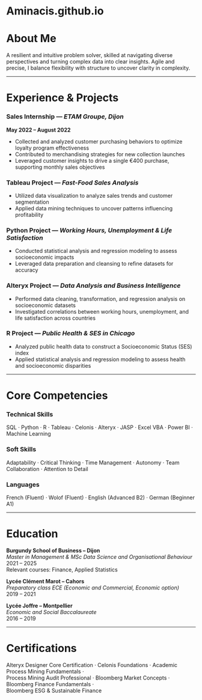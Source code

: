 # Aminacis.github.io

# About Me

A resilient and intuitive problem solver, skilled at navigating diverse perspectives and turning complex data into clear insights. Agile and precise, I balance flexibility with structure to uncover clarity in complexity.

---

# Experience & Projects

### Sales Internship — *ETAM Groupe, Dijon*  
**May 2022 – August 2022**  
- Collected and analyzed customer purchasing behaviors to optimize loyalty program effectiveness  
- Contributed to merchandising strategies for new collection launches  
- Leveraged customer insights to drive a single €400 purchase, supporting monthly sales objectives  

### Tableau Project — *Fast-Food Sales Analysis*  
- Utilized data visualization to analyze sales trends and customer segmentation  
- Applied data mining techniques to uncover patterns influencing profitability  

### Python Project — *Working Hours, Unemployment & Life Satisfaction*  
- Conducted statistical analysis and regression modeling to assess socioeconomic impacts  
- Leveraged data preparation and cleansing to refine datasets for accuracy  

### Alteryx Project — *Data Analysis and Business Intelligence*  
- Performed data cleaning, transformation, and regression analysis on socioeconomic datasets  
- Investigated correlations between working hours, unemployment, and life satisfaction across countries  

### R Project — *Public Health & SES in Chicago*  
- Analyzed public health data to construct a Socioeconomic Status (SES) index  
- Applied statistical analysis and regression modeling to assess health and socioeconomic disparities  

---

# Core Competencies

###  Technical Skills  
SQL · Python · R · Tableau · Celonis · Alteryx · JASP · Excel VBA · Power BI · Machine Learning

### Soft Skills  
Adaptability · Critical Thinking · Time Management · Autonomy · Team Collaboration · Attention to Detail

### Languages  
French (Fluent) · Wolof (Fluent) · English (Advanced B2) · German (Beginner A1)

---

#  Education

**Burgundy School of Business – Dijon**  
*Master in Management & MSc Data Science and Organisational Behaviour*  
2021 – 2025  
Relevant courses: Finance, Applied Statistics

**Lycée Clément Marot – Cahors**  
*Preparatory class ECE (Economic and Commercial, Economic option)*  
2019 – 2021  

**Lycée Joffre – Montpellier**  
*Economic and Social Baccalaureate*  
2016 – 2019  

---

# Certifications  

Alteryx Designer Core Certification · Celonis Foundations · Academic Process Mining Fundamentals ·  
Process Mining Audit Professional · Bloomberg Market Concepts · Bloomberg Finance Fundamentals ·  
Bloomberg ESG & Sustainable Finance
